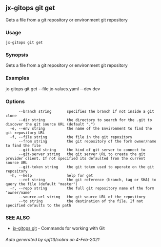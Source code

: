 ## jx-gitops git get

Gets a file from a git repository or environment git repository

### Usage

```
jx-gitops git get
```

### Synopsis

Gets a file from a git repository or environment git repository

### Examples

  jx-gitops git get --file jx-values.yaml --dev dev

### Options

```
      --branch string       specifies the branch if not inside a git clone
      --dir string          the directory to search for the .git to discover the git source URL (default ".")
  -e, --env string          the name of the Environment to find the git repository URL
  -f, --file string         the file in the git repository
      --from string         the git repository of the form owner/name to find the file
      --git-kind string     the kind of git server to connect to
      --git-server string   the git server URL to create the git provider client. If not specified its defaulted from the current source URL
      --git-token string    the git token used to operate on the git repository
  -h, --help                help for get
      --ref string          the git reference (branch, tag or SHA) to query the file (default "master")
  -r, --repo string         the full git repository name of the form 'owner/name'
      --source-url string   the git source URL of the repository
      --to string           the destination of the file. If not specified defaults to the path
```

### SEE ALSO

* [jx-gitops git](jx-gitops_git.md)	 - Commands for working with Git

###### Auto generated by spf13/cobra on 4-Feb-2021
